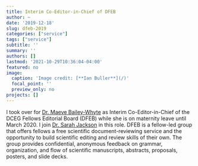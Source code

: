 ```yaml
---
title: Interim Co-Editor-in-Chief of DFEB
author: ~
date: '2019-12-18'
slug: dfeb-2019
categories: ["service"]
tags: ["service"]
subtitle: ''
summary: ''
authors: []
lastmod: '2021-10-29T10:36:04-04:00'
featured: no
image: 
  caption: 'Image credit: [**Ian Buller**](/)'
  focal_point: ''
  preview_only: no
projects: []
---
```


I took over for [Dr. Maeve Bailey-Whyte](https://orcid.org/0000-0002-4539-1223) as Interim Co-Editor-in-Chief of the DCEG Fellows Editorial Board (DFEB) while she is on maternity leave until March 2020. I join [Dr. Sarah Jackson](https://orcid.org/0000-0001-6986-8842) in this role. DFEB is a fellow-led group that offers fellows a free scientific document-reviewing service and the opportunity to build scientific editing and review skills of their own. The group provides confidential, anonymous feedback on grammar, organization, and flow of scientific manuscripts, abstracts, proposals, posters, and slide decks.

